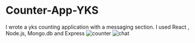 # Counter-App-YKS
I wrote a yks counting application with a messaging section. I used React , Node.js, Mongo.db and Express
![counter](https://github.com/Alihankara/Counter-App-YKS/assets/124253083/5769afbc-507f-4d64-b8f4-ba969608840d)
![chat](https://github.com/Alihankara/Counter-App-YKS/assets/124253083/99991146-631e-4440-a916-f2ec73339de6)
